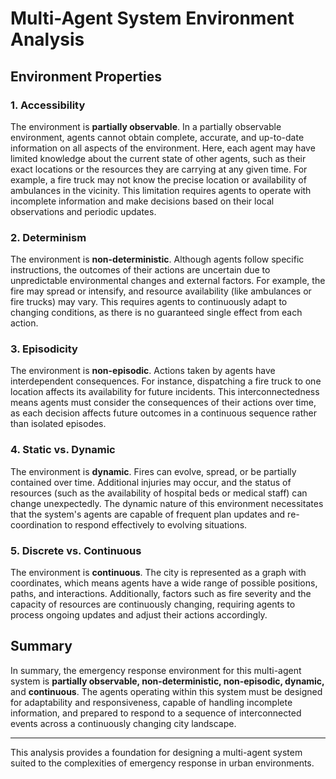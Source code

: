 # Multi-Agent System Environment Analysis

## Environment Properties

### 1. Accessibility

The environment is **partially observable**. In a partially observable environment, agents cannot obtain complete, accurate,
and up-to-date information on all aspects of the environment. Here, each agent may have limited knowledge about the current state of other agents,
such as their exact locations or the resources they are carrying at any given time. For example, a fire truck may not know the precise location or
availability of ambulances in the vicinity. This limitation requires agents to operate with incomplete information and make decisions based on their
local observations and periodic updates.

### 2. Determinism

The environment is **non-deterministic**. Although agents follow specific instructions, the outcomes of their actions are uncertain due to unpredictable
environmental changes and external factors. For example, the fire may spread or intensify, and resource availability (like ambulances or fire trucks) may vary.
This requires agents to continuously adapt to changing conditions, as there is no guaranteed single effect from each action.

### 3. Episodicity

The environment is **non-episodic**. Actions taken by agents have interdependent consequences. For instance, dispatching a fire truck to one location affects
its availability for future incidents. This interconnectedness means agents must consider the consequences of their actions over time, as each decision affects
future outcomes in a continuous sequence rather than isolated episodes.

### 4. Static vs. Dynamic

The environment is **dynamic**. Fires can evolve, spread, or be partially contained over time. Additional injuries may occur, and the status of resources
(such as the availability of hospital beds or medical staff) can change unexpectedly. The dynamic nature of this environment necessitates that the system's
agents are capable of frequent plan updates and re-coordination to respond effectively to evolving situations.

### 5. Discrete vs. Continuous

The environment is **continuous**. The city is represented as a graph with coordinates, which means agents have a wide range of possible positions,
paths, and interactions. Additionally, factors such as fire severity and the capacity of resources are continuously changing, requiring agents to
process ongoing updates and adjust their actions accordingly.

## Summary

In summary, the emergency response environment for this multi-agent system is **partially observable, non-deterministic, non-episodic, dynamic,** and
**continuous**. The agents operating within this system must be designed for adaptability and responsiveness, capable of handling incomplete information,
and prepared to respond to a sequence of interconnected events across a continuously changing city landscape.

---

This analysis provides a foundation for designing a multi-agent system suited to the complexities of emergency response in urban environments.
